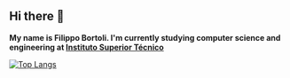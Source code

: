 ## Hi there 👋

**My name is Filippo Bortoli. I'm currently studying computer science and engineering at [Instituto Superior Técnico](https://tecnico.ulisboa.pt)**

[![Top Langs](https://github-readme-stats.vercel.app/api/top-langs/?username=BigBird404)](https://github.com/anuraghazra/github-readme-stats)
